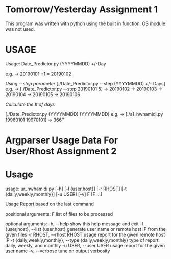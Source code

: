 # Tomorrow/Yesterday Assignment 1
This program was written with python using the built in function. OS module was not used.
# USAGE
Usage: Date_Predictor.py (YYYYMMDD) +/-Day

e.g. -> 20190101 +1 = 20190102



*Using --step parameter*
[./Date_Predictor.py --step (YYYYMMDD) +/- Days]
e.g. -> [./Date_Predictor.py --step 20190101 5]
-> 20190102
-> 20190103
-> 20190104
-> 20190105
-> 20190106

*Calculate the # of days*

[./Date_Predictor.py (YYYYMMDD) (YYYYMMDD)
e.g. -> [./a1_hwhamidi.py 19960101 19970101]
-> 366'''

# Argparser Usage Data For User/Rhost Assignment 2

# Usage

usage: ur_hwhamidi.py [-h] [-l {user,host}] [-r RHOST]
                      [-t {daily,weekly,monthly}] [-u USER] [-v]
                      F [F ...]

Usage Report based on the last command

positional arguments:
  F                     list of files to be processed

optional arguments:
  -h, --help            show this help message and exit
  -l {user,host}, --list {user,host}
                        generate user name or remote host IP from the given
                        files
  -r RHOST, --rhost RHOST
                        usage report for the given remote host IP
  -t {daily,weekly,monthly}, --type {daily,weekly,monthly}
                        type of report: daily, weekly, and monthly
  -u USER, --user USER  usage report for the given user name
  -v, --verbose         tune on output verbosity



